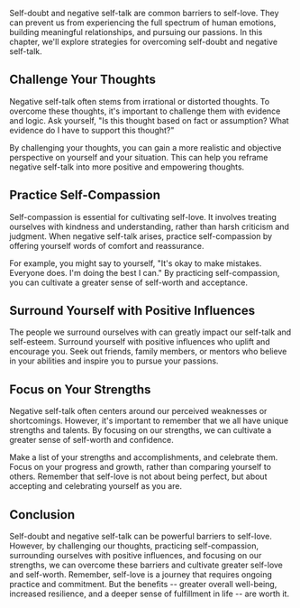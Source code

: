 
Self-doubt and negative self-talk are common barriers to self-love. They can prevent us from experiencing the full spectrum of human emotions, building meaningful relationships, and pursuing our passions. In this chapter, we'll explore strategies for overcoming self-doubt and negative self-talk.

Challenge Your Thoughts
-----------------------

Negative self-talk often stems from irrational or distorted thoughts. To overcome these thoughts, it's important to challenge them with evidence and logic. Ask yourself, "Is this thought based on fact or assumption? What evidence do I have to support this thought?"

By challenging your thoughts, you can gain a more realistic and objective perspective on yourself and your situation. This can help you reframe negative self-talk into more positive and empowering thoughts.

Practice Self-Compassion
------------------------

Self-compassion is essential for cultivating self-love. It involves treating ourselves with kindness and understanding, rather than harsh criticism and judgment. When negative self-talk arises, practice self-compassion by offering yourself words of comfort and reassurance.

For example, you might say to yourself, "It's okay to make mistakes. Everyone does. I'm doing the best I can." By practicing self-compassion, you can cultivate a greater sense of self-worth and acceptance.

Surround Yourself with Positive Influences
------------------------------------------

The people we surround ourselves with can greatly impact our self-talk and self-esteem. Surround yourself with positive influences who uplift and encourage you. Seek out friends, family members, or mentors who believe in your abilities and inspire you to pursue your passions.

Focus on Your Strengths
-----------------------

Negative self-talk often centers around our perceived weaknesses or shortcomings. However, it's important to remember that we all have unique strengths and talents. By focusing on our strengths, we can cultivate a greater sense of self-worth and confidence.

Make a list of your strengths and accomplishments, and celebrate them. Focus on your progress and growth, rather than comparing yourself to others. Remember that self-love is not about being perfect, but about accepting and celebrating yourself as you are.

Conclusion
----------

Self-doubt and negative self-talk can be powerful barriers to self-love. However, by challenging our thoughts, practicing self-compassion, surrounding ourselves with positive influences, and focusing on our strengths, we can overcome these barriers and cultivate greater self-love and self-worth. Remember, self-love is a journey that requires ongoing practice and commitment. But the benefits -- greater overall well-being, increased resilience, and a deeper sense of fulfillment in life -- are worth it.
